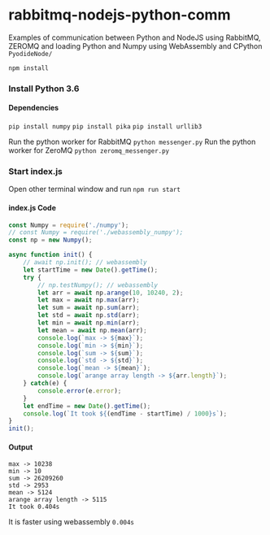 # rabbitmq-nodejs-python-comm
Examples of communication between Python and NodeJS using RabbitMQ, ZEROMQ and loading Python and Numpy using WebAssembly and CPython `PyodideNode/`

`npm install`

### Install Python 3.6
#### Dependencies
`pip install numpy`
`pip install pika`
`pip install urllib3`

Run the python worker for RabbitMQ `python messenger.py`
Run the python worker for ZeroMQ `python zeromq_messenger.py`

### Start index.js
Open other terminal window and run `npm run start`

#### index.js Code
```javascript
const Numpy = require('./numpy');
// const Numpy = require('./webassembly_numpy');
const np = new Numpy();

async function init() {
    // await np.init(); // webassembly
    let startTime = new Date().getTime();
    try {
        // np.testNumpy(); // webassembly
        let arr = await np.arange(10, 10240, 2);
        let max = await np.max(arr);
        let sum = await np.sum(arr);
        let std = await np.std(arr);
        let min = await np.min(arr);
        let mean = await np.mean(arr);
        console.log(`max -> ${max}`);
        console.log(`min -> ${min}`);
        console.log(`sum -> ${sum}`);
        console.log(`std -> ${std}`);
        console.log(`mean -> ${mean}`);
        console.log(`arange array length -> ${arr.length}`);
    } catch(e) {
        console.error(e.error);
    }
    let endTime = new Date().getTime();
    console.log(`It took ${(endTime - startTime) / 1000}s`);
}
init();
```

#### Output
```
max -> 10238               
min -> 10                  
sum -> 26209260            
std -> 2953                
mean -> 5124               
arange array length -> 5115
It took 0.404s
```
It is faster using webassembly `0.004s`
